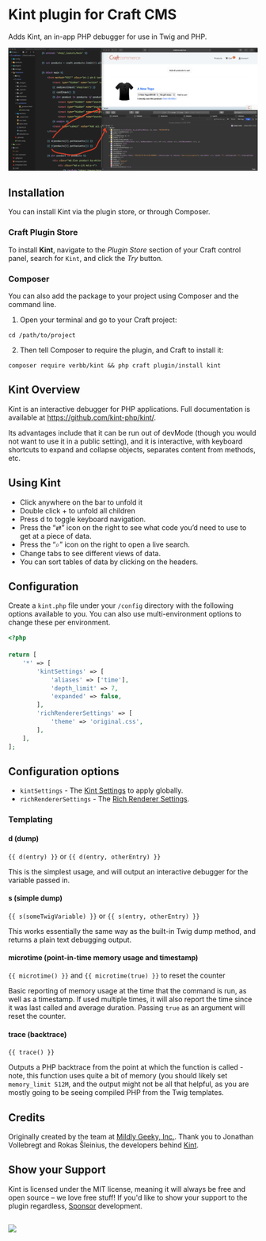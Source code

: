 # Kint plugin for Craft CMS
Adds Kint, an in-app PHP debugger for use in Twig and PHP.

![Screenshot](screenshots/screenshot.png)

## Installation
You can install Kint via the plugin store, or through Composer.

### Craft Plugin Store
To install **Kint**, navigate to the _Plugin Store_ section of your Craft control panel, search for `Kint`, and click the _Try_ button.

### Composer
You can also add the package to your project using Composer and the command line.

1. Open your terminal and go to your Craft project:
```shell
cd /path/to/project
```

2. Then tell Composer to require the plugin, and Craft to install it:
```shell
composer require verbb/kint && php craft plugin/install kint
```

## Kint Overview
Kint is an interactive debugger for PHP applications. Full documentation is available at https://github.com/kint-php/kint/.

Its advantages include that it can be run out of devMode (though you would not want to use it in a public setting), and
it is interactive, with keyboard shortcuts to expand and collapse objects, separates content from methods, etc.

## Using Kint
- Click anywhere on the bar to unfold it
- Double click + to unfold all children
- Press d to toggle keyboard navigation.
- Press the “⇄” icon on the right to see what code you’d need to use to get at a piece of data.
- Press the “⌕” icon on the right to open a live search.
- Change tabs to see different views of data.
- You can sort tables of data by clicking on the headers.

## Configuration
Create a `kint.php` file under your `/config` directory with the following options available to you. You can also use multi-environment options to change these per environment.

```php
<?php

return [
    '*' => [
        'kintSettings' => [
            'aliases' => ['time'],
            'depth_limit' => 7,
            'expanded' => false,
        ],
        'richRendererSettings' => [
            'theme' => 'original.css',
        ],
    ],
];
```

## Configuration options

- `kintSettings` - The [Kint Settings](https://kint-php.github.io/kint/settings/) to apply globally.
- `richRendererSettings` - The [Rich Renderer Settings](https://kint-php.github.io/kint/settings/).

### Templating

#### d (dump)
`{{ d(entry) }}` or `{{ d(entry, otherEntry) }}`

This is the simplest usage, and will output an interactive debugger for the variable passed in.

#### s (simple dump)
`{{ s(someTwigVariable) }}` or `{{ s(entry, otherEntry) }}`

This works essentially the same way as the built-in Twig dump method, and returns a plain text debugging output.

#### microtime (point-in-time memory usage and timestamp)
`{{ microtime() }}` and `{{ microtime(true) }}` to reset the counter

Basic reporting of memory usage at the time that the command is run, as well as a timestamp. If used multiple times,
it will also report the time since it was last called and average duration. Passing `true` as an argument will reset the counter.

#### trace (backtrace)
`{{ trace() }}`

Outputs a PHP backtrace from the point at which the function is called - note, this function uses quite a bit of memory
(you should likely set `memory_limit 512M`, and the output might not be all that helpful, as you are mostly going to be
seeing compiled PHP from the Twig templates.

## Credits
Originally created by the team at [Mildly Geeky, Inc.](https://mildlygeeky.com). Thank you to Jonathan Vollebregt and Rokas Šleinius, the developers behind [Kint](https://github.com/kint-php/kint/).

## Show your Support
Kint is licensed under the MIT license, meaning it will always be free and open source – we love free stuff! If you'd like to show your support to the plugin regardless, [Sponsor](https://github.com/sponsors/verbb) development.

<h2></h2>

<a href="https://verbb.io" target="_blank">
    <img width="100" src="https://verbb.io/assets/img/verbb-pill.svg">
</a>
